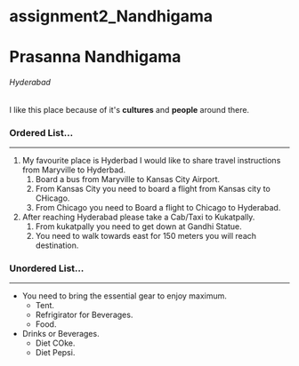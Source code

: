# assignment2_Nandhigama
# Prasanna Nandhigama
###### Hyderabad
I like this place because of it's **cultures** and **people** around there.

### Ordered List...

---

1. My favourite place is Hyderbad I would like to share travel instructions from Maryville to Hyderbad.
    1. Board a bus from Maryville to Kansas City Airport.
    2. From Kansas City you need to board a flight from Kansas city to CHicago.
    3. From Chicago you need to Board a flight to Chicago to Hyderabad.
2. After reaching Hyderabad please take a Cab/Taxi to Kukatpally.
    1. From kukatpally you need to get down at Gandhi Statue.
    2. You need to walk towards east for 150 meters you will reach destination.

### Unordered List...

---

+ You need to bring the essential gear to enjoy maximum.
    + Tent.
    + Refrigirator for Beverages.
    + Food.
+ Drinks or Beverages.
    + Diet COke.
    + Diet Pepsi.

